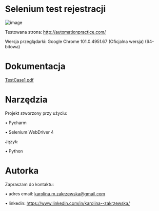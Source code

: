 # Selenium test rejestracji

![image](https://user-images.githubusercontent.com/92153501/169701769-88bc1244-664a-4562-b87c-75cbe79acc3b.png)


Testowana strona:
http://automationpractice.com/

Wersja przeglądarki:
Google Chrome 101.0.4951.67 (Oficjalna wersja) (64-bitowa)

# Dokumentacja
[TestCase1.pdf](https://github.com/KarolinaZakrzewska/Selenium_test/files/8749669/TestCase1.pdf)

# Narzędzia

Projekt stworzony przy użyciu:

•	Pycharm

•	Selenium WebDriver 4


Język:

•	Python


# Autorka

Zapraszam do kontaktu:

•	adres email: karolina.m.zakrzewska@gmail.com

•	linkedin: https://www.linkedin.com/in/karolina--zakrzewska/


